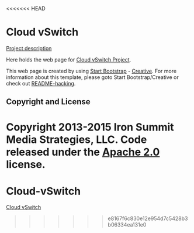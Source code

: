 <<<<<<< HEAD
# Cloud vSwitch 
[Project description](http://okrieg.github.io/EC500/PROJECTS/2016/CloudSwitch.html)   

Here holds the web page for [Cloud vSwitch Project](http://BU-NU-CLOUD-SP16.github.io/Cloud-vSwitch). 

This web page is created by using  [Start Bootstrap](http://startbootstrap.com/) - [Creative](http://startbootstrap.com/template-overviews/creative/). For more information about this template, please goto Start Bootstrap/Creative or check out [README-hacking](https://github.com/BU-NU-CLOUD-SP16/Cloud-vSwitch/blob/gh-pages/README-hacking.md).


## Copyright and License

Copyright 2013-2015 Iron Summit Media Strategies, LLC. Code released under the [Apache 2.0](https://github.com/IronSummitMedia/startbootstrap-creative/blob/gh-pages/LICENSE) license.
=======
# Cloud-vSwitch

[Cloud vSwitch](http://bu-nu-cloud-sp16.github.io/Cloud-vSwitch/)
>>>>>>> e8167f6c830e12e954d7c5428b3b06334ea131e0
